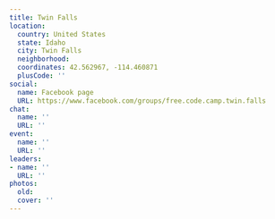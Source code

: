 ```yaml
---
title: Twin Falls
location:
  country: United States
  state: Idaho
  city: Twin Falls
  neighborhood: 
  coordinates: 42.562967, -114.460871
  plusCode: ''
social:
  name: Facebook page
  URL: https://www.facebook.com/groups/free.code.camp.twin.falls
chat:
  name: ''
  URL: ''
event:
  name: ''
  URL: ''
leaders:
- name: ''
  URL: ''
photos:
  old: 
  cover: ''
---
```

